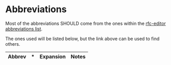 # Abbreviations

Most of the abbreviations SHOULD come from the ones within
the [rfc-editor abbreviations list](https://www.rfc-editor.org/rpc/wiki/doku.php?id=abbrev_list).

The ones used will be listed below, but the link above can
be used to find others.

| Abbrev | * | Expansion | Notes |
| ------ | - | --------- | ----- |
